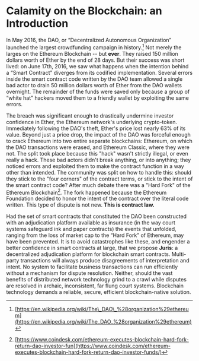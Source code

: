 # Calamity on the Blockchain: an Introduction

In May 2016, the DAO, or “Decentralized Autonomous Organization” launched the largest crowdfunding campaign in history.[^1] Not merely the larges on the Ethereum Blockchain -- but **ever**. They raised 150 million dollars worth of Ether by the end of 28 days. But their success was short lived: on June 17th, 2016, we saw what happens when the intention behind a “Smart Contract” diverges from its codified implementation. Several errors inside the smart contract code written by the DAO team allowed a single bad actor to drain 50 million dollars worth of Ether from the DAO wallets overnight. The remainder of the funds were saved only because a group of “white hat” hackers moved them to a friendly wallet by exploiting the same errors.

The breach was significant enough to drastically undermine investor confidence in Ether, the Ethereum network's underlying crypto-token. Immediately following the DAO's theft, Ether's price lost nearly 63% of its value. Beyond just a price drop, the impact of the DAO was forceful enough to crack Ethereum into two entire separate blockchains: Ethereum, on which the DAO transactions were erased, and Ethereum Classic, where they were not. The split took place because this "hack" wasn't strictly illegal, or even really a hack. These bad actors didn't break anything, or into anything; they noticed errors and exploited them to make the contract function in a way other than intended. The community was split on how to handle this: should they stick to the "four corners" of the contract terms, or stick to the intent of the smart contract code? After much debate there was a "Hard Fork" of the Ethereum Blockchain[^2]. The fork happened because the Ethereum Foundation decided to honor the intent of the contract over the literal code written. This type of dispute is not new. **This is contract law.**

Had the set of smart contracts that constituted the DAO been constructed with an adjudication platform available as insurance \(in the way court systems safeguard ink and paper contracts\) the events that unfolded, ranging from the loss of market cap to the “Hard Fork” of Ethereum, may have been prevented. It is to avoid catastrophes like these, and engender a better confidence in smart contracts at large, that we propose **Juris**: a decentralized adjudication platform for blockchain smart contracts. Multi-party transactions will always produce disagreements of interpretation and intent.  No system to facilitate business transactions can run efficiently without a mechanism for dispute resolution. Neither, should the vast benefits of distributed network technology grind to a crawl while disputes are resolved in archaic, inconsistent, far flung court systems. Blockchain technology demands a reliable, secure, efficient blockchain-native solution.  

[^1]: [https://en.wikipedia.org/wiki/The\_DAO\_%28organization%29ethereum](https://en.wikipedia.org/wiki/The_DAO_%28organization%29ethereum)

[^2]: [https://www.coindesk.com/ethereum-executes-blockchain-hard-fork-return-dao-investor-fun](https://www.coindesk.com/ethereum-executes-blockchain-hard-fork-return-dao-investor-funds/)
